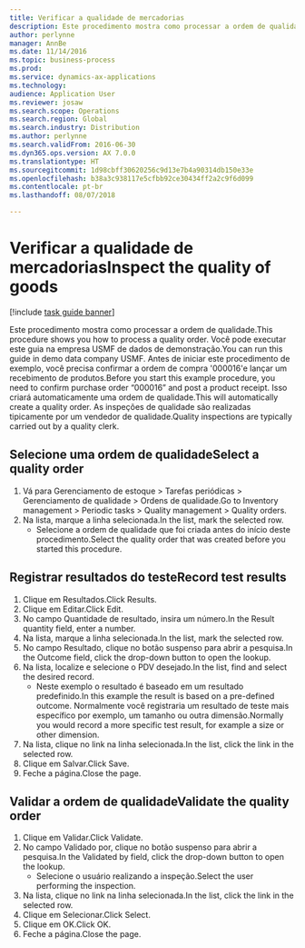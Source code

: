 ```yaml
---
title: Verificar a qualidade de mercadorias
description: Este procedimento mostra como processar a ordem de qualidade.
author: perlynne
manager: AnnBe
ms.date: 11/14/2016
ms.topic: business-process
ms.prod: 
ms.service: dynamics-ax-applications
ms.technology: 
audience: Application User
ms.reviewer: josaw
ms.search.scope: Operations
ms.search.region: Global
ms.search.industry: Distribution
ms.author: perlynne
ms.search.validFrom: 2016-06-30
ms.dyn365.ops.version: AX 7.0.0
ms.translationtype: HT
ms.sourcegitcommit: 1d98cbff30620256c9d13e7b4a90314db150e33e
ms.openlocfilehash: b38a3c938117e5cfbb92ce30434ff2a2c9f6d099
ms.contentlocale: pt-br
ms.lasthandoff: 08/07/2018

---
```

# <a name="inspect-the-quality-of-goods"></a><span data-ttu-id="a6a4e-103">Verificar a qualidade de mercadorias</span><span class="sxs-lookup"><span data-stu-id="a6a4e-103">Inspect the quality of goods</span></span>

[!include [task guide banner](../../includes/task-guide-banner.md)]

<span data-ttu-id="a6a4e-104">Este procedimento mostra como processar a ordem de qualidade.</span><span class="sxs-lookup"><span data-stu-id="a6a4e-104">This procedure shows you how to process a quality order.</span></span> <span data-ttu-id="a6a4e-105">Você pode executar este guia na empresa USMF de dados de demonstração.</span><span class="sxs-lookup"><span data-stu-id="a6a4e-105">You can run this guide in demo data company USMF.</span></span> <span data-ttu-id="a6a4e-106">Antes de iniciar este procedimento de exemplo, você precisa confirmar a ordem de compra '000016'e lançar um recebimento de produtos.</span><span class="sxs-lookup"><span data-stu-id="a6a4e-106">Before you start this example procedure, you need to confirm purchase order “000016” and post a product receipt.</span></span> <span data-ttu-id="a6a4e-107">Isso criará automaticamente uma ordem de qualidade.</span><span class="sxs-lookup"><span data-stu-id="a6a4e-107">This will automatically create a quality order.</span></span> <span data-ttu-id="a6a4e-108">As inspeções de qualidade são realizadas tipicamente por um vendedor de qualidade.</span><span class="sxs-lookup"><span data-stu-id="a6a4e-108">Quality inspections are typically carried out by a quality clerk.</span></span>


## <a name="select-a-quality-order"></a><span data-ttu-id="a6a4e-109">Selecione uma ordem de qualidade</span><span class="sxs-lookup"><span data-stu-id="a6a4e-109">Select a quality order</span></span>
1. <span data-ttu-id="a6a4e-110">Vá para Gerenciamento de estoque > Tarefas periódicas > Gerenciamento de qualidade > Ordens de qualidade.</span><span class="sxs-lookup"><span data-stu-id="a6a4e-110">Go to Inventory management > Periodic tasks > Quality management > Quality orders.</span></span>
2. <span data-ttu-id="a6a4e-111">Na lista, marque a linha selecionada.</span><span class="sxs-lookup"><span data-stu-id="a6a4e-111">In the list, mark the selected row.</span></span>
    * <span data-ttu-id="a6a4e-112">Selecione a ordem de qualidade que foi criada antes do início deste procedimento.</span><span class="sxs-lookup"><span data-stu-id="a6a4e-112">Select the quality order that was created before you started this procedure.</span></span>  

## <a name="record-test-results"></a><span data-ttu-id="a6a4e-113">Registrar resultados do teste</span><span class="sxs-lookup"><span data-stu-id="a6a4e-113">Record test results</span></span>
1. <span data-ttu-id="a6a4e-114">Clique em Resultados.</span><span class="sxs-lookup"><span data-stu-id="a6a4e-114">Click Results.</span></span>
2. <span data-ttu-id="a6a4e-115">Clique em Editar.</span><span class="sxs-lookup"><span data-stu-id="a6a4e-115">Click Edit.</span></span>
3. <span data-ttu-id="a6a4e-116">No campo Quantidade de resultado, insira um número.</span><span class="sxs-lookup"><span data-stu-id="a6a4e-116">In the Result quantity field, enter a number.</span></span>
4. <span data-ttu-id="a6a4e-117">Na lista, marque a linha selecionada.</span><span class="sxs-lookup"><span data-stu-id="a6a4e-117">In the list, mark the selected row.</span></span>
5. <span data-ttu-id="a6a4e-118">No campo Resultado, clique no botão suspenso para abrir a pesquisa.</span><span class="sxs-lookup"><span data-stu-id="a6a4e-118">In the Outcome field, click the drop-down button to open the lookup.</span></span>
6. <span data-ttu-id="a6a4e-119">Na lista, localize e selecione o PDV desejado.</span><span class="sxs-lookup"><span data-stu-id="a6a4e-119">In the list, find and select the desired record.</span></span>
    * <span data-ttu-id="a6a4e-120">Neste exemplo o resultado é baseado em um resultado predefinido.</span><span class="sxs-lookup"><span data-stu-id="a6a4e-120">In this example the result is based on a pre-defined outcome.</span></span> <span data-ttu-id="a6a4e-121">Normalmente você registraria um resultado de teste mais específico por exemplo, um tamanho ou outra dimensão.</span><span class="sxs-lookup"><span data-stu-id="a6a4e-121">Normally you would record a more specific test result, for example a size or other dimension.</span></span>  
7. <span data-ttu-id="a6a4e-122">Na lista, clique no link na linha selecionada.</span><span class="sxs-lookup"><span data-stu-id="a6a4e-122">In the list, click the link in the selected row.</span></span>
8. <span data-ttu-id="a6a4e-123">Clique em Salvar.</span><span class="sxs-lookup"><span data-stu-id="a6a4e-123">Click Save.</span></span>
9. <span data-ttu-id="a6a4e-124">Feche a página.</span><span class="sxs-lookup"><span data-stu-id="a6a4e-124">Close the page.</span></span>

## <a name="validate-the-quality-order"></a><span data-ttu-id="a6a4e-125">Validar a ordem de qualidade</span><span class="sxs-lookup"><span data-stu-id="a6a4e-125">Validate the quality order</span></span>
1. <span data-ttu-id="a6a4e-126">Clique em Validar.</span><span class="sxs-lookup"><span data-stu-id="a6a4e-126">Click Validate.</span></span>
2. <span data-ttu-id="a6a4e-127">No campo Validado por, clique no botão suspenso para abrir a pesquisa.</span><span class="sxs-lookup"><span data-stu-id="a6a4e-127">In the Validated by field, click the drop-down button to open the lookup.</span></span>
    * <span data-ttu-id="a6a4e-128">Selecione o usuário realizando a inspeção.</span><span class="sxs-lookup"><span data-stu-id="a6a4e-128">Select the user performing the inspection.</span></span>  
3. <span data-ttu-id="a6a4e-129">Na lista, clique no link na linha selecionada.</span><span class="sxs-lookup"><span data-stu-id="a6a4e-129">In the list, click the link in the selected row.</span></span>
4. <span data-ttu-id="a6a4e-130">Clique em Selecionar.</span><span class="sxs-lookup"><span data-stu-id="a6a4e-130">Click Select.</span></span>
5. <span data-ttu-id="a6a4e-131">Clique em OK.</span><span class="sxs-lookup"><span data-stu-id="a6a4e-131">Click OK.</span></span>
6. <span data-ttu-id="a6a4e-132">Feche a página.</span><span class="sxs-lookup"><span data-stu-id="a6a4e-132">Close the page.</span></span>

